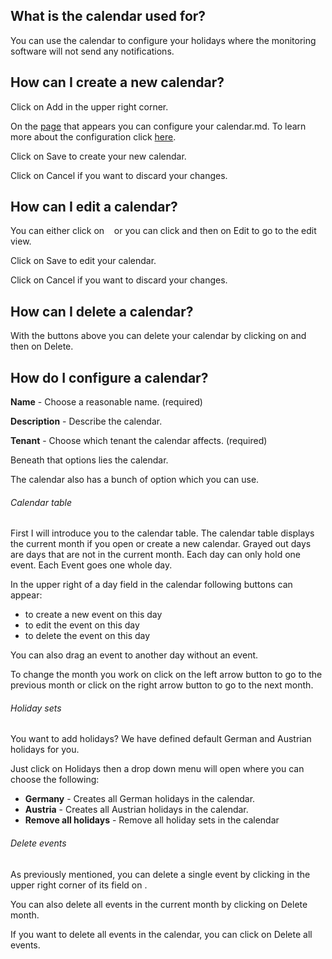 [//]: # (Links)
[Calendar]: /calendar "Calendar"
[adding]: /calendar/add (create a new calendar)
[configure]: #configure "Configure your calendar"

[//]: # (Pictures)

[//]: # (Content)

## What is the calendar used for?

You can use the calendar to configure your holidays where the monitoring software will not send any notifications.

## How can I create a new calendar?

Click on
<a class="btn btn-xs btn-success"><i class="fa fa-plus"></i> Add</a>
in the upper right corner.

On the [page][adding] that appears you can configure your calendar.md.
To learn more about the configuration click [here][configure].

Click on <a class="btn btn-xs btn-primary">Save</a> to create your new calendar.

Click on <a class="btn btn-xs btn-default">Cancel</a> if you want to discard your changes.

## How can I edit a calendar?

You can either click on
<a class="btn btn-default btn-xs">&nbsp;<i class="fa fa-cog"></i>&nbsp;</a>
or you can click
<a class="btn btn-default btn-xs"><span class="caret"></span></a>
and then on
<a class="btn btn-default btn-xs"><i class="fa fa-cog"></i> Edit</a>
to go to the edit view.

Click on <a class="btn btn-xs btn-primary">Save</a> to edit your calendar.

Click on <a class="btn btn-xs btn-default">Cancel</a> if you want to discard your changes.

## How can I delete a calendar?

With the buttons above you can delete your calendar by clicking on
<a class="btn btn-xs btn-default"><span class="caret"></span></a>
and then on
<a class="btn btn-default btn-xs"><i class="fa fa-trash-o"></i> Delete</a>.

## How do I configure a calendar? <span id="configure"></span>

**Name** - Choose a reasonable name. (required)

**Description** - Describe the calendar.

**Tenant** - Choose which tenant the calendar affects. (required)

Beneath that options lies the calendar.

The calendar also has a bunch of option which you can use.

###### Calendar table

First I will introduce you to the calendar table.
The calendar table displays the current month if you open or create a new calendar.
Grayed out days are days that are not in the current month.
Each day can only hold one event. Each Event goes one whole day.

In the upper right of a day field in the calendar following buttons can appear:

* <a title="add" class="btn btn-xs btn-default"><i class="fa fa-plus-circle txt-color-green"></i></a>
	to create a new event on this day
* <a title="edit" class="btn btn-xs btn-default"><i class="fa fa-pencil txt-color-blue"></i></a>
	to edit the event on this day
* <a title="delete" class="btn btn-xs btn-default"><i class="fa fa-trash txt-color-red"></i></a>
	to delete the event on this day

You can also drag an event to another day without an event.

To change the month you work on click on
the left arrow button
to go to the previous month or click on
the right arrow button
to go to the next month.

###### Holiday sets

You want to add holidays?
We have defined default German and Austrian holidays for you.

Just click on
<a class="btn btn-default btn-xs">Holidays <i class="fa fa-caret-down"></i></a>
then a drop down menu will open where you can choose the following:

* **Germany** - Creates all German holidays in the calendar.
* **Austria** - Creates all Austrian holidays in the calendar.
* **Remove all holidays** - Remove all holiday sets in the calendar

###### Delete events

As previously mentioned, you can delete a single event by clicking in the upper right corner of its field on
<a title="delete" class="btn btn-xs btn-default"><i class="fa fa-trash txt-color-red"></i></a>.

You can also delete all events in the current month by clicking on
<a class="btn-xs btn-default btn" title="Delete all events of the current month."><i class="fa fa-calendar-o"></i> Delete month</a>.

If you want to delete all events in the calendar, you can click on
<a class="btn-xs btn-default btn" title="Delete all events of in this calendar."><i class="fa fa-calendar-o"></i> Delete all events</a>.

